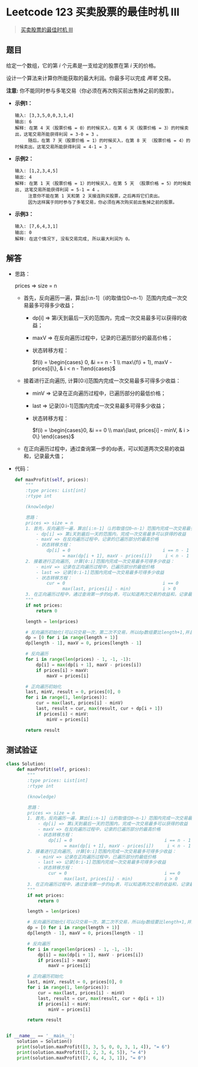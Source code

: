 # Leetcode 123 买卖股票的最佳时机 III

> [买卖股票的最佳时机 III](https://leetcode-cn.com/problems/best-time-to-buy-and-sell-stock-iii/)

## 题目

给定一个数组，它的第 *i* 个元素是一支给定的股票在第 *i* 天的价格。

设计一个算法来计算你所能获取的最大利润。你最多可以完成 *两笔* 交易。

**注意:** 你不能同时参与多笔交易（你必须在再次购买前出售掉之前的股票）。

- **示例1：**

  ```
  输入: [3,3,5,0,0,3,1,4]
  输出: 6
  解释: 在第 4 天（股票价格 = 0）的时候买入，在第 6 天（股票价格 = 3）的时候卖出，这笔交易所能获得利润 = 3-0 = 3 。
       随后，在第 7 天（股票价格 = 1）的时候买入，在第 8 天 （股票价格 = 4）的时候卖出，这笔交易所能获得利润 = 4-1 = 3 。
  ```

- **示例2：**

  ```
  输入: [1,2,3,4,5]
  输出: 4
  解释: 在第 1 天（股票价格 = 1）的时候买入，在第 5 天 （股票价格 = 5）的时候卖出, 这笔交易所能获得利润 = 5-1 = 4 。   
       注意你不能在第 1 天和第 2 天接连购买股票，之后再将它们卖出。   
       因为这样属于同时参与了多笔交易，你必须在再次购买前出售掉之前的股票。
  ```

- **示例3：**

  ```
  输入: [7,6,4,3,1] 
  输出: 0 
  解释: 在这个情况下, 没有交易完成, 所以最大利润为 0。
  ```

## 解答

- 思路：

  prices => size = n

  - 首先，反向遍历一遍，算出[i:n-1]（i的取值位0~n-1）范围内完成一次交易最多可得多少收益；

    - dp[i] => 第i天到最后一天的范围内，完成一次交易最多可以获得的收益；

    - maxV => 在反向遍历过程中，记录的已遍历部分的最高价格；

    - 状态转移方程：

      $f(i) = \begin{cases} 0, &i == n - 1 \\ max\{f(i + 1), maxV - prices[i]\}, & i < n - 1\end{cases}$

  - 接着进行正向遍历, 计算[0:i]范围内完成一次交易最多可得多少收益：

    - minV => 记录在正向遍历过程中，已遍历部分的最低价格；

    - last => 记录[0:i-1]范围内完成一次交易最多可得多少收益；

    - 状态转移方程：

      $f(i) = \begin{cases}0, &i == 0 \\ max\{last, prices[i] - minV, & i > 0\} \end{cases}$

  - 在正向遍历过程中，通过查询第一步的dp表，可以知道两次交易的收益和，记录最大值；

- 代码：

  ```python
  def maxProfit(self, prices):
      """
      :type prices: List[int]
      :rtype int
  
      (knowledge)
  
      思路：
      prices => size = n
      1. 首先，反向遍历一遍，算出[i:n-1]（i的取值位0~n-1）范围内完成一次交易最多可得多少收益
          - dp[i] => 第i天到最后一天的范围内，完成一次交易最多可以获得的收益
          - maxV => 在反向遍历过程中，记录的已遍历部分的最高价格
          - 状态转移方程：
              dp[i] = 0                                   i == n - 1
                    = max(dp[i + 1], maxV - prices[i])     i < n - 1
      2. 接着进行正向遍历, 计算[0:i]范围内完成一次交易最多可得多少收益：
          - minV => 记录在正向遍历过程中，已遍历部分的最低价格
          - last => 记录[0:i-1]范围内完成一次交易最多可得多少收益
          - 状态转移方程：
              cur = 0                                     i == 0
                    max(last, prices[i] - min)            i > 0
      3. 在正向遍历过程中，通过查询第一步的dp表，可以知道两次交易的收益和，记录最大值
      """
      if not prices:
          return 0
  
      length = len(prices)
  
      # 反向遍历初始化(可以只交易一次，第二次不交易，所以dp数组要比length+1,并且最后一个元素值为0,代表不做交易)
      dp = [0 for i in range(length + 1)]
      dp[length - 1], maxV = 0, prices[length - 1]
  
      # 反向遍历
      for i in range(len(prices) - 1, -1, -1):
          dp[i] = max(dp[i + 1], maxV - prices[i])
          if prices[i] > maxV:
              maxV = prices[i]
  
      # 正向遍历初始化
      last, minV, result = 0, prices[0], 0
      for i in range(1, len(prices)):
          cur = max(last, prices[i] - minV)
          last, result = cur, max(result, cur + dp[i + 1])
          if prices[i] < minV:
              minV = prices[i]
  
      return result
  ```

## 测试验证

```python
class Solution:
    def maxProfit(self, prices):
        """
        :type prices: List[int]
        :rtype int

        (knowledge)

        思路：
        prices => size = n
        1. 首先，反向遍历一遍，算出[i:n-1]（i的取值位0~n-1）范围内完成一次交易最多可得多少收益
            - dp[i] => 第i天到最后一天的范围内，完成一次交易最多可以获得的收益
            - maxV => 在反向遍历过程中，记录的已遍历部分的最高价格
            - 状态转移方程：
                dp[i] = 0                                   i == n - 1
                      = max(dp[i + 1], maxV - prices[i])     i < n - 1
        2. 接着进行正向遍历, 计算[0:i]范围内完成一次交易最多可得多少收益：
            - minV => 记录在正向遍历过程中，已遍历部分的最低价格
            - last => 记录[0:i-1]范围内完成一次交易最多可得多少收益
            - 状态转移方程：
                cur = 0                                     i == 0
                      max(last, prices[i] - min)            i > 0
        3. 在正向遍历过程中，通过查询第一步的dp表，可以知道两次交易的收益和，记录最大值
        """
        if not prices:
            return 0

        length = len(prices)

        # 反向遍历初始化(可以只交易一次，第二次不交易，所以dp数组要比length+1,并且最后一个元素值为0,代表不做交易)
        dp = [0 for i in range(length + 1)]
        dp[length - 1], maxV = 0, prices[length - 1]

        # 反向遍历
        for i in range(len(prices) - 1, -1, -1):
            dp[i] = max(dp[i + 1], maxV - prices[i])
            if prices[i] > maxV:
                maxV = prices[i]

        # 正向遍历初始化
        last, minV, result = 0, prices[0], 0
        for i in range(1, len(prices)):
            cur = max(last, prices[i] - minV)
            last, result = cur, max(result, cur + dp[i + 1])
            if prices[i] < minV:
                minV = prices[i]

        return result


if __name__ == '__main__':
    solution = Solution()
    print(solution.maxProfit([3, 3, 5, 0, 0, 3, 1, 4]), "= 6")
    print(solution.maxProfit([1, 2, 3, 4, 5]), "= 4")
    print(solution.maxProfit([7, 6, 4, 3, 1]), "= 0")
```